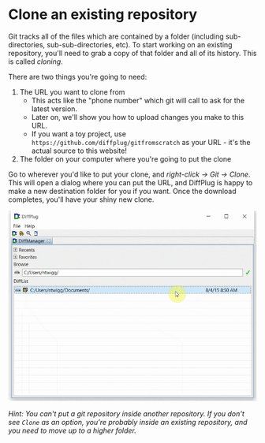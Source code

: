 # Clone an existing repository

Git tracks all of the files which are contained by a folder (including sub-directories, sub-sub-directories, etc).  To start working on an existing repository, you'll need to grab a copy of that folder and all of its history.  This is called *cloning*.

There are two things you're going to need:
1. The URL you want to clone from
	+ This acts like the "phone number" which git will call to ask for the latest version.
	+ Later on, we'll show you how to upload changes you make to this URL.
	+ If you want a toy project, use `https://github.com/diffplug/gitfromscratch` as your URL - it's the actual source to this website!
2. The folder on your computer where you're going to put the clone

Go to wherever you'd like to put your clone, and *right-click -> Git -> Clone*.  This will open a dialog where you can put the URL, and DiffPlug is happy to make a new destination folder for you if you want.  Once the download completes, you'll have your shiny new clone.

![Right-click and clone an existing repository](CloneExisting.gif)

*Hint: You can't put a git repository inside another repository.  If you don't see `Clone` as an option, you're probably inside an existing repository, and you need to move up to a higher folder.*
